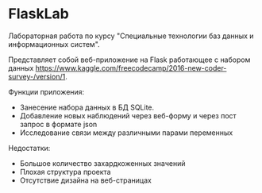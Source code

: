 # FlaskLab
Лабораторная работа по курсу "Специальные технологии баз данных и информационных систем".

Представляет собой веб-приложение на Flask работающее с набором данных https://www.kaggle.com/freecodecamp/2016-new-coder-survey-/version/1.

Функции приложения:
* Занесение набора данных в БД SQLite.
* Добавление новых наблюдений через веб-форму и через пост запрос в формате json
* Исследование связи между различными парами переменных

Недостатки:
* Большое количество захардкоженных значений
* Плохая структура проекта
* Отсутствие дизайна на веб-страницах
